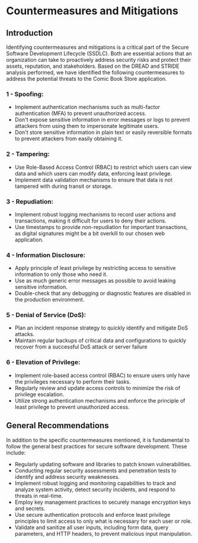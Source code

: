# Countermeasures and Mitigations

## Introduction

Identifying countermeasures and mitigations is a critical part of the Secure Software Development Lifecycle (SSDLC). Both are essential actions that an organization can take to proactively address security risks and protect their assets, reputation, and stakeholders.
Based on the DREAD and STRIDE analysis performed, we have identified the following countermeasures to address the potential threats to the Comic Book Store application.


### 1 - Spoofing:
- Implement authentication mechanisms such as multi-factor authentication (MFA) to prevent unauthorized access.
- Don't expose sensitive information in error messages or logs to prevent attackers from using them to impersonate legitimate users.
- Don't store sensitive information in plain text or easily reversible formats to prevent attackers from easily obtaining it.
### 2 - Tampering:
- Use Role-Based Access Control (RBAC) to restrict which users can view data and which users can modify data, enforcing least privilege.
- Implement data validation mechanisms to ensure that data is not tampered with during transit or storage.
### 3 - Repudiation:
- Implement robust logging mechanisms to record user actions and transactions, making it difficult for users to deny their actions.
- Use timestamps to provide non-repudiation for important transactions, as digital signatures might be a bit overkill to our chosen web application.
### 4 - Information Disclosure:
- Apply principle of least privilege by restricting access to sensitive information to only those who need it.
- Use as much generic error messages as possible to avoid leaking sensitive information.
- Double-check that any debugging or diagnostic features are disabled in the production environment.
### 5 - Denial of Service (DoS):
- Plan an incident response strategy to quickly identify and mitigate DoS attacks.
- Maintain regular backups of critical data and configurations to quickly recover from a successful DoS attack or server failure
### 6 - Elevation of Privilege:
- Implement role-based access control (RBAC) to ensure users only have the privileges necessary to perform their tasks.
- Regularly review and update access controls to minimize the risk of privilege escalation.
- Utilize strong authentication mechanisms and enforce the principle of least privilege to prevent unauthorized access.

## General Recommendations

In addition to the specific countermeasures mentioned, it is fundamental to follow the general best practices for secure software development. These include:
- Regularly updating software and libraries to patch known vulnerabilities.
- Conducting regular security assessments and penetration tests to identify and address security weaknesses.
- Implement robust logging and monitoring capabilities to track and analyze system activity, detect security incidents, and respond to threats in real-time. 
- Employ key management practices to securely manage encryption keys and secrets.
- Use secure authentication protocols and enforce least privilege principles to limit access to only what is necessary for each user or role.
- Validate and sanitize all user inputs, including form data, query parameters, and HTTP headers, to prevent malicious input manipulation.